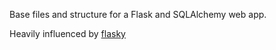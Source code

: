 Base files and structure for a Flask and SQLAlchemy web app.

Heavily influenced by [flasky](https://github.com/miguelgrinberg/flasky)
